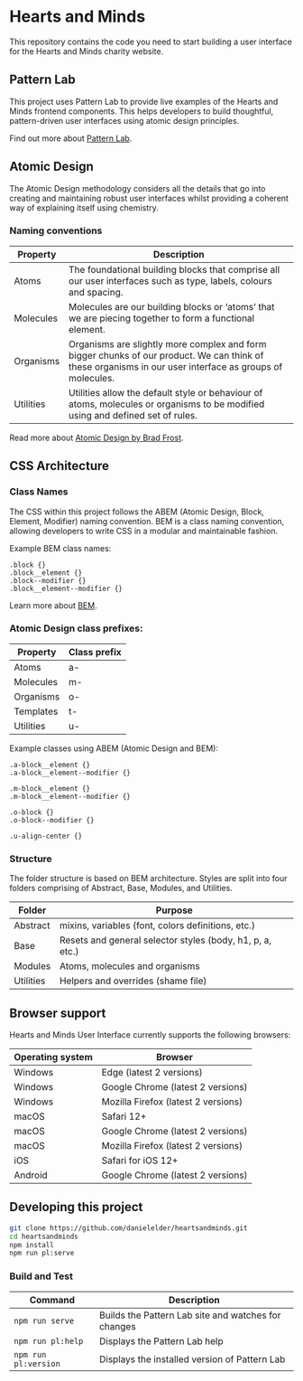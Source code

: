 # Hearts and Minds

This repository contains the code you need to start building a user interface for the Hearts and Minds charity website.

## Pattern Lab

This project uses Pattern Lab to provide live examples of the Hearts and Minds frontend components. This helps developers to build thoughtful, pattern-driven user interfaces using atomic design principles.

Find out more about [Pattern Lab](https://patternlab.io/).

## Atomic Design

The Atomic Design methodology considers all the details that go into creating and maintaining robust user interfaces whilst providing a coherent way of explaining itself using chemistry.

### Naming conventions

| Property  | Description |
|-----------|-------------|
| Atoms     | The foundational building blocks that comprise all our user interfaces such as type, labels, colours and spacing. |
| Molecules | Molecules are our building blocks or ‘atoms’ that we are piecing together to form a functional element. | 
| Organisms | Organisms are slightly more complex and form bigger chunks of our product. We can think of these organisms in our user interface as groups of molecules. |
| Utilities | Utilities allow the default style or behaviour of atoms, molecules or organisms to be modified using and defined set of rules. |

Read more about [Atomic Design by Brad Frost](http://atomicdesign.bradfrost.com/).

## CSS Architecture

### Class Names

The CSS within this project follows the ABEM (Atomic Design, Block, Element, Modifier) naming convention. BEM is a class naming convention, allowing developers to write CSS in a modular and maintainable fashion.

Example BEM class names:

```
.block {}
.block__element {}
.block--modifier {}
.block__element--modifier {}
```

Learn more about [BEM](http://getbem.com/).


### Atomic Design class prefixes:

| Property  | Class prefix |
|-----------|--------------|
| Atoms     | a-           |
| Molecules | m-           | 
| Organisms | o-           |
| Templates | t-           |
| Utilities | u-           |

Example classes using ABEM (Atomic Design and BEM):

```
.a-block__element {}
.a-block__element--modifier {}

.m-block__element {}
.m-block__element--modifier {}

.o-block {}
.o-block--modifier {}

.u-align-center {}
```

### Structure

The folder structure is based on BEM architecture. Styles are split into four folders comprising of Abstract, Base, Modules, and Utilities.

| Folder    | Purpose                                                   |
|-----------|-----------------------------------------------------------|
| Abstract  | mixins, variables (font, colors definitions, etc.)        |
| Base      | Resets and general selector styles (body, h1, p, a, etc.) |
| Modules   | Atoms, molecules and organisms                            |
| Utilities | Helpers and overrides (shame file)                        |

## Browser support

Hearts and Minds User Interface currently supports the following browsers:

| Operating system | Browser                                |
|----------------- |----------------------------------------|
| Windows          | Edge (latest 2 versions)               |
| Windows          | Google Chrome (latest 2 versions)      |
| Windows          | Mozilla Firefox (latest 2 versions)    |
| macOS            | Safari 12+                             |
| macOS            | Google Chrome (latest 2 versions)      |
| macOS            | Mozilla Firefox (latest 2 versions)    |
| iOS              | Safari for iOS 12+                     |
| Android          | Google Chrome (latest 2 versions)      |

## Developing this project

```bash
git clone https://github.com/danielelder/heartsandminds.git
cd heartsandminds
npm install
npm run pl:serve
```

### Build and Test

| Command              | Description                                         |
|----------------------|-----------------------------------------------------|
| `npm run serve`      | Builds the Pattern Lab site and watches for changes |
| `npm run pl:help`    | Displays the Pattern Lab help                       |
| `npm run pl:version` | Displays the installed version of Pattern Lab       |
